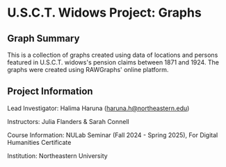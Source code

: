 # U.S.C.T. Widows Project: Graphs

## Graph Summary
This is a collection of graphs created using data of locations and persons featured in U.S.C.T. widows's pension claims between 1871 and 1924. The graphs were created using RAWGraphs' online platform.


## Project  Information
Lead Investigator: Halima Haruna (haruna.h@northeastern.edu)

Instructors: Julia Flanders & Sarah Connell

Course Information: NULab Seminar (Fall 2024 - Spring 2025), For Digital Humanities Certificate

Institution: Northeastern University
